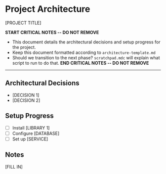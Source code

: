 # Project Architecture

[PROJECT TITLE]

**START CRITICAL NOTES -- DO NOT REMOVE**
- This document details the architectural decisions and setup progress for the project.
- Keep this document formatted according to `architecture-template.md`
- Should we transition to the next phase? `scratchpad.mdc` will explain what script to run to do that.
**END CRITICAL NOTES -- DO NOT REMOVE**

---

## Architectural Decisions
- [DECISION 1]
- [DECISION 2]

## Setup Progress
- [ ] Install [LIBRARY 1]
- [ ] Configure [DATABASE]
- [ ] Set up [SERVICE]

## Notes
[FILL IN]